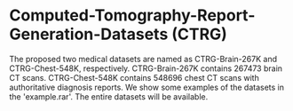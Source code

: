# Computed-Tomography-Report-Generation-Datasets (CTRG)
The proposed two medical datasets are named as CTRG-Brain-267K and CTRG-Chest-548K, respectively. CTRG-Brain-267K contains 267473 brain CT scans. CTRG-Chest-548K contains 548696 chest CT scans with authoritative diagnosis reports. We show some examples of the datasets in the 'example.rar'. The entire datasets will be available.
